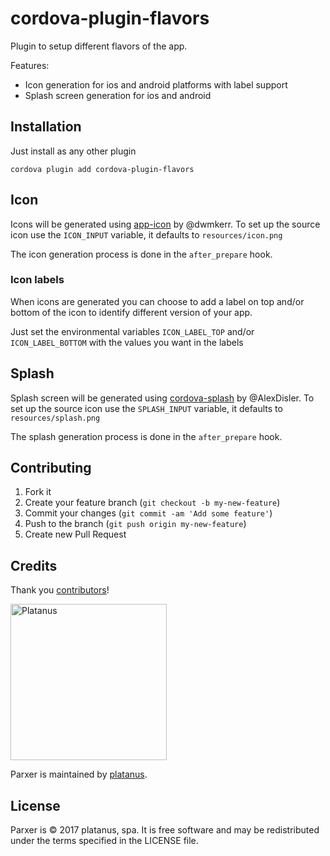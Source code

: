 # cordova-plugin-flavors

Plugin to setup different flavors of the app.

Features:
- Icon generation for ios and android platforms with label support
- Splash screen generation for ios and android

## Installation

Just install as any other plugin

```
cordova plugin add cordova-plugin-flavors
```

## Icon

Icons will be generated using [app-icon](https://github.com/dwmkerr/app-icon) by @dwmkerr.
To set up the source icon use the `ICON_INPUT` variable, it defaults to `resources/icon.png`

The icon generation process is done in the `after_prepare` hook.

### Icon labels

When icons are generated you can choose to add a label on top and/or bottom of the icon to identify
different version of your app.

Just set the environmental variables `ICON_LABEL_TOP` and/or `ICON_LABEL_BOTTOM` with the values you want in the labels

## Splash

Splash screen will be generated using [cordova-splash](https://github.com/AlexDisler/cordova-splash) by @AlexDisler.
To set up the source icon use the `SPLASH_INPUT` variable, it defaults to `resources/splash.png`

The splash generation process is done in the `after_prepare` hook.

## Contributing

1. Fork it
2. Create your feature branch (`git checkout -b my-new-feature`)
3. Commit your changes (`git commit -am 'Add some feature'`)
4. Push to the branch (`git push origin my-new-feature`)
5. Create new Pull Request

## Credits

Thank you [contributors](https://github.com/platanus/parxer/graphs/contributors)!

<img src="http://platan.us/gravatar_with_text.png" alt="Platanus" width="250"/>

Parxer is maintained by [platanus](http://platan.us).

## License

Parxer is © 2017 platanus, spa. It is free software and may be redistributed under the terms specified in the LICENSE file.
